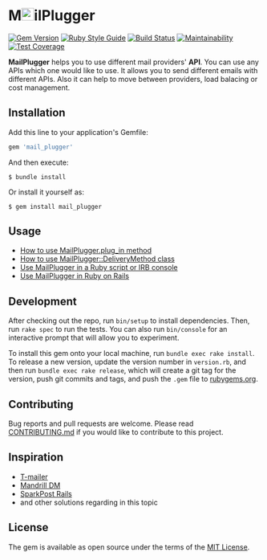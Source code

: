 # M<img src="https://github.com/norbertszivos/mail_plugger/blob/main/images/mail_plugger.png" height="25" />ilPlugger

[![Gem Version](https://badge.fury.io/rb/mail_plugger.svg)](https://badge.fury.io/rb/mail_plugger)
[![Ruby Style Guide](https://img.shields.io/badge/code_style-rubocop-brightgreen.svg)](https://github.com/rubocop-hq/rubocop)
[![Build Status](https://travis-ci.com/norbertszivos/mail_plugger.svg?branch=main)](https://travis-ci.com/norbertszivos/mail_plugger)
[![Maintainability](https://api.codeclimate.com/v1/badges/bd2cda43214c111d8d16/maintainability)](https://codeclimate.com/github/norbertszivos/mail_plugger/maintainability)
[![Test Coverage](https://api.codeclimate.com/v1/badges/bd2cda43214c111d8d16/test_coverage)](https://codeclimate.com/github/norbertszivos/mail_plugger/test_coverage)

**MailPlugger** helps you to use different mail providers' **API**. You can use any APIs which one would like to use. It allows you to send different emails with different APIs. Also it can help to move between providers, load balacing or cost management.

## Installation

Add this line to your application's Gemfile:

```ruby
gem 'mail_plugger'
```

And then execute:

    $ bundle install

Or install it yourself as:

    $ gem install mail_plugger

## Usage

- [How to use MailPlugger.plug_in method](https://github.com/norbertszivos/mail_plugger/blob/main/docs/usage_of_plug_in_method.md)
- [How to use MailPlugger::DeliveryMethod class](https://github.com/norbertszivos/mail_plugger/blob/main/docs/usage_of_delivery_method.md)
- [Use MailPlugger in a Ruby script or IRB console](https://github.com/norbertszivos/mail_plugger/blob/main/docs/usage_in_script_or_console.md)
- [Use MailPlugger in Ruby on Rails](https://github.com/norbertszivos/mail_plugger/blob/main/docs/usage_in_ruby_on_rails.md)

## Development

After checking out the repo, run `bin/setup` to install dependencies. Then, run `rake spec` to run the tests. You can also run `bin/console` for an interactive prompt that will allow you to experiment.

To install this gem onto your local machine, run `bundle exec rake install`. To release a new version, update the version number in `version.rb`, and then run `bundle exec rake release`, which will create a git tag for the version, push git commits and tags, and push the `.gem` file to [rubygems.org](https://rubygems.org).

## Contributing

Bug reports and pull requests are welcome. Please read [CONTRIBUTING.md](https://github.com/norbertszivos/mail_plugger/blob/main/CONTRIBUTING.md) if you would like to contribute to this project.

## Inspiration

- [T-mailer](https://github.com/100Starlings/t-mailer)
- [Mandrill DM](https://github.com/kshnurov/mandrill_dm)
- [SparkPost Rails](https://github.com/the-refinery/sparkpost_rails)
- and other solutions regarding in this topic

## License

The gem is available as open source under the terms of the [MIT License](https://github.com/norbertszivos/mail_plugger/blob/main/LICENSE.txt).
